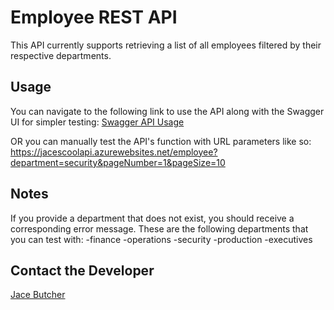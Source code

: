 ﻿# Employee REST API

This API currently supports retrieving a list of all employees filtered by their respective departments.

## Usage

You can navigate to the following link to use the API along with the Swagger UI for simpler testing: [Swagger API Usage](https://jacescoolapi.azurewebsites.net/swagger/index.html) 

OR you can manually test the API's function with URL parameters like so: https://jacescoolapi.azurewebsites.net/employee?department=security&pageNumber=1&pageSize=10

## Notes

If you provide a department that does not exist, you should receive a corresponding error message.
These are the following departments that you can test with:
-finance
-operations
-security
-production
-executives

## Contact the Developer

[Jace Butcher](https://www.linkedin.com/in/jacedylanbutcher/)